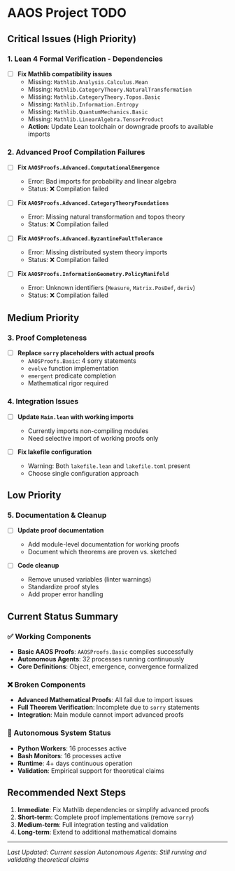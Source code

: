 # AAOS Project TODO

## Critical Issues (High Priority)

### 1. Lean 4 Formal Verification - Dependencies
- [ ] **Fix Mathlib compatibility issues**
  - Missing: `Mathlib.Analysis.Calculus.Mean`
  - Missing: `Mathlib.CategoryTheory.NaturalTransformation`
  - Missing: `Mathlib.CategoryTheory.Topos.Basic`
  - Missing: `Mathlib.Information.Entropy`
  - Missing: `Mathlib.QuantumMechanics.Basic`
  - Missing: `Mathlib.LinearAlgebra.TensorProduct`
  - **Action**: Update Lean toolchain or downgrade proofs to available imports

### 2. Advanced Proof Compilation Failures
- [ ] **Fix `AAOSProofs.Advanced.ComputationalEmergence`**
  - Error: Bad imports for probability and linear algebra
  - Status: ❌ Compilation failed
  
- [ ] **Fix `AAOSProofs.Advanced.CategoryTheoryFoundations`**
  - Error: Missing natural transformation and topos theory
  - Status: ❌ Compilation failed
  
- [ ] **Fix `AAOSProofs.Advanced.ByzantineFaultTolerance`**
  - Error: Missing distributed system theory imports
  - Status: ❌ Compilation failed
  
- [ ] **Fix `AAOSProofs.InformationGeometry.PolicyManifold`**
  - Error: Unknown identifiers (`Measure`, `Matrix.PosDef`, `deriv`)
  - Status: ❌ Compilation failed

## Medium Priority

### 3. Proof Completeness
- [ ] **Replace `sorry` placeholders with actual proofs**
  - `AAOSProofs.Basic`: 4 sorry statements
  - `evolve` function implementation
  - `emergent` predicate completion
  - Mathematical rigor required

### 4. Integration Issues
- [ ] **Update `Main.lean` with working imports**
  - Currently imports non-compiling modules
  - Need selective import of working proofs only
  
- [ ] **Fix lakefile configuration**
  - Warning: Both `lakefile.lean` and `lakefile.toml` present
  - Choose single configuration approach

## Low Priority

### 5. Documentation & Cleanup
- [ ] **Update proof documentation**
  - Add module-level documentation for working proofs
  - Document which theorems are proven vs. sketched
  
- [ ] **Code cleanup**
  - Remove unused variables (linter warnings)
  - Standardize proof styles
  - Add proper error handling

## Current Status Summary

### ✅ Working Components
- **Basic AAOS Proofs**: `AAOSProofs.Basic` compiles successfully
- **Autonomous Agents**: 32 processes running continuously
- **Core Definitions**: Object, emergence, convergence formalized

### ❌ Broken Components
- **Advanced Mathematical Proofs**: All fail due to import issues
- **Full Theorem Verification**: Incomplete due to `sorry` statements
- **Integration**: Main module cannot import advanced proofs

### 🔄 Autonomous System Status
- **Python Workers**: 16 processes active
- **Bash Monitors**: 16 processes active
- **Runtime**: 4+ days continuous operation
- **Validation**: Empirical support for theoretical claims

## Recommended Next Steps

1. **Immediate**: Fix Mathlib dependencies or simplify advanced proofs
2. **Short-term**: Complete proof implementations (remove `sorry`)
3. **Medium-term**: Full integration testing and validation
4. **Long-term**: Extend to additional mathematical domains

---
*Last Updated: Current session*
*Autonomous Agents: Still running and validating theoretical claims*